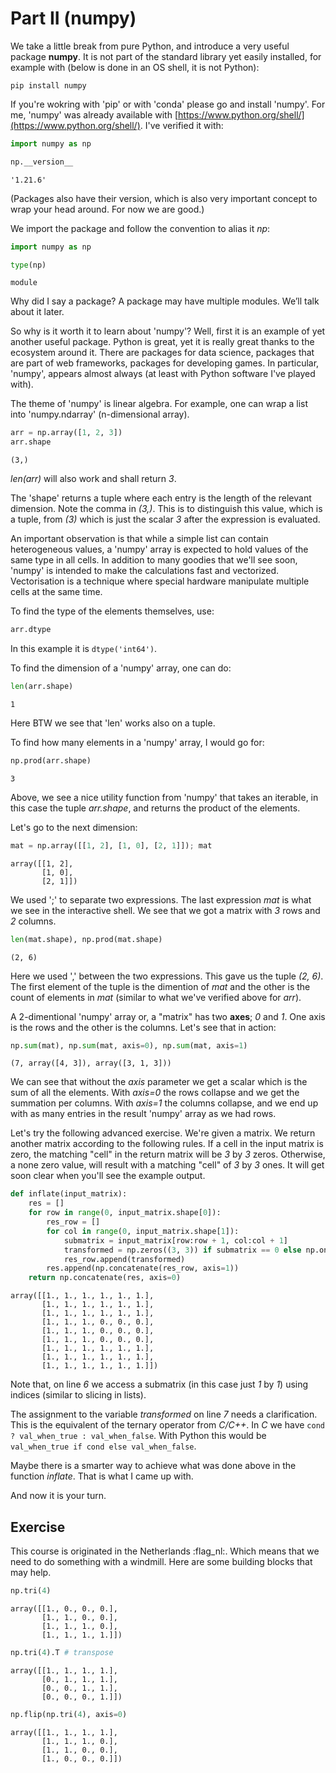 # Part II (numpy)

We take a little break from pure Python, and introduce a very useful package **numpy**. It is not part of the standard library yet easily installed, for example with (below is done in an OS shell, it is not Python):

````
pip install numpy
````

If you're wokring with 'pip' or with 'conda' please go and install 'numpy'. For me, 'numpy' was already available with [https://www.python.org/shell/](https://www.python.org/shell/). I've verified it with:

``` py
import numpy as np

np.__version__
```

```'1.21.6'```

(Packages also have their version, which is also very important concept to wrap your head around. For now we are good.)

We import the package and follow the convention to alias it *np*:

``` py
import numpy as np

type(np)
```

```module```

Why did I say a package? A package may have multiple modules. We’ll talk about it later.

So why is it worth it to learn about 'numpy'? Well, first it is an example of yet another useful package. Python is great, yet it is really great thanks to the ecosystem around it. There are packages for data science, packages that are part of web frameworks, packages for developing games. In particular, 'numpy', appears almost always (at least with Python software I've played with).

The theme of 'numpy' is linear algebra. For example, one can wrap a list into 'numpy.ndarray' (n-dimensional array).

``` py
arr = np.array([1, 2, 3])
arr.shape
```

```(3,)```

*len(arr)* will also work and shall return *3*.

The 'shape' returns a tuple where each entry is the length of the relevant dimension. Note the comma in *(3,)*. This is to distinguish this value, which is a tuple, from *(3)* which is just the scalar *3* after the expression is evaluated.

An important observation is that while a simple list can contain heterogeneous values, a 'numpy' array is expected to hold values of the same type in all cells. In addition to many goodies that we'll see soon, 'numpy' is intended to make the calculations fast and vectorized. Vectorisation is a technique where special hardware manipulate multiple cells at the same time.

To find the type of the elements themselves, use:

``` py
arr.dtype
```
In this example it is ```dtype('int64')```.

To find the dimension of a 'numpy' array, one can do:

``` py
len(arr.shape)
```

```1```

Here BTW we see that 'len' works also on a tuple.

To find how many elements in a 'numpy' array, I would go for:

``` py
np.prod(arr.shape)
```

```3```

Above, we see a nice utility function from 'numpy' that takes an iterable, in this case the tuple *arr.shape*, and returns the product of the elements.

Let's go to the next dimension:

``` py
mat = np.array([[1, 2], [1, 0], [2, 1]]); mat
```

```
array([[1, 2],
       [1, 0],
       [2, 1]])
```

We used ';' to separate two expressions. The last expression *mat* is what we see in the interactive shell. We see that we got a matrix with *3* rows and *2* columns.

``` py
len(mat.shape), np.prod(mat.shape)
```

```(2, 6)```

Here we used ',' between the two expressions. This gave us the tuple *(2, 6)*. The first element of the tuple is the dimention of *mat* and the other is the count of elements in *mat* (similar to what we've verified above for *arr*).

A 2-dimentional 'numpy' array or, a "matrix" has two **axes**; *0* and *1*. One axis is the rows and the other is the columns.
Let's see that in action:

``` py
np.sum(mat), np.sum(mat, axis=0), np.sum(mat, axis=1)
```

```(7, array([4, 3]), array([3, 1, 3]))```

We can see that without the *axis* parameter we get a scalar which is the sum of all the elements. With *axis=0* the rows collapse and we get the summation per columns. With *axis=1* the columns collapse, and we end up with as many entries in the result 'numpy' array as we had rows. 

Let's try the following advanced exercise. We're given a matrix. We return another matrix according to the following rules. If a cell in the input matrix is zero, the matching "cell" in the return matrix will be *3* by *3* zeros. Otherwise, a none zero value, will result with a matching "cell" of *3* by *3* ones. It will get soon clear when you'll see the example output.

``` py linenums="1"
def inflate(input_matrix):
    res = []
    for row in range(0, input_matrix.shape[0]):
        res_row = []
        for col in range(0, input_matrix.shape[1]):
            submatrix = input_matrix[row:row + 1, col:col + 1]
            transformed = np.zeros((3, 3)) if submatrix == 0 else np.ones((3, 3))
            res_row.append(transformed)
        res.append(np.concatenate(res_row, axis=1))
    return np.concatenate(res, axis=0)
```

```
array([[1., 1., 1., 1., 1., 1.],
       [1., 1., 1., 1., 1., 1.],
       [1., 1., 1., 1., 1., 1.],
       [1., 1., 1., 0., 0., 0.],
       [1., 1., 1., 0., 0., 0.],
       [1., 1., 1., 0., 0., 0.],
       [1., 1., 1., 1., 1., 1.],
       [1., 1., 1., 1., 1., 1.],
       [1., 1., 1., 1., 1., 1.]])
```

Note that, on line *6* we access a submatrix (in this case just *1* by *1*) using indices (similar to slicing in lists).

The assignment to the variable *transformed* on line *7* needs a clarification. This is the equivalent of the ternary operator from *C/C++*. In *C* we have ```cond ? val_when_true : val_when_false```. With Python this would be ```val_when_true if cond else val_when_false```.

Maybe there is a smarter way to achieve what was done above in the function *inflate*. That is what I came up with.

And now it is your turn.

## Exercise

This course is originated in the Netherlands :flag_nl:. Which means that we need to do something with a windmill.
Here are some building blocks that may help.

``` py
np.tri(4)
```

```
array([[1., 0., 0., 0.],
       [1., 1., 0., 0.],
       [1., 1., 1., 0.],
       [1., 1., 1., 1.]])
```

``` py
np.tri(4).T # transpose
```

```
array([[1., 1., 1., 1.],
       [0., 1., 1., 1.],
       [0., 0., 1., 1.],
       [0., 0., 0., 1.]])
```

``` py
np.flip(np.tri(4), axis=0)
```

```
array([[1., 1., 1., 1.],
       [1., 1., 1., 0.],
       [1., 1., 0., 0.],
       [1., 0., 0., 0.]])
```
